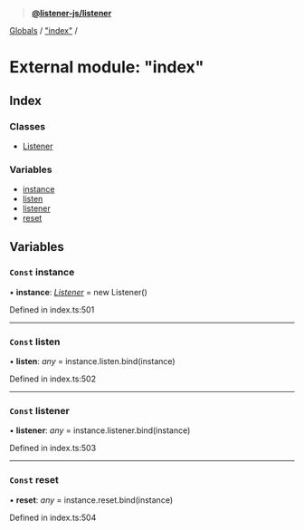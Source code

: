 > **[@listener-js/listener](../README.md)**

[Globals](../globals.md) / ["index"](_index_.md) /

# External module: "index"

## Index

### Classes

* [Listener](../classes/_index_.listener.md)

### Variables

* [instance](_index_.md#const-instance)
* [listen](_index_.md#const-listen)
* [listener](_index_.md#const-listener)
* [reset](_index_.md#const-reset)

## Variables

### `Const` instance

• **instance**: *[Listener](../classes/_index_.listener.md)* =  new Listener()

Defined in index.ts:501

___

### `Const` listen

• **listen**: *any* =  instance.listen.bind(instance)

Defined in index.ts:502

___

### `Const` listener

• **listener**: *any* =  instance.listener.bind(instance)

Defined in index.ts:503

___

### `Const` reset

• **reset**: *any* =  instance.reset.bind(instance)

Defined in index.ts:504